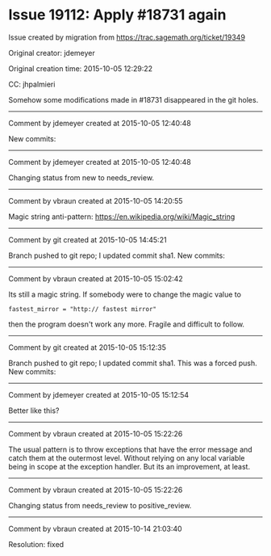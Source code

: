 # Issue 19112: Apply #18731 again

Issue created by migration from https://trac.sagemath.org/ticket/19349

Original creator: jdemeyer

Original creation time: 2015-10-05 12:29:22

CC:  jhpalmieri

Somehow some modifications made in #18731 disappeared in the git holes.


---

Comment by jdemeyer created at 2015-10-05 12:40:48

New commits:


---

Comment by jdemeyer created at 2015-10-05 12:40:48

Changing status from new to needs_review.


---

Comment by vbraun created at 2015-10-05 14:20:55

Magic string anti-pattern: https://en.wikipedia.org/wiki/Magic_string


---

Comment by git created at 2015-10-05 14:45:21

Branch pushed to git repo; I updated commit sha1. New commits:


---

Comment by vbraun created at 2015-10-05 15:02:42

Its still a magic string. If somebody were to change the magic value to

```
fastest_mirror = "http:// fastest mirror"
```

then the program doesn't work any more. Fragile and difficult to follow.


---

Comment by git created at 2015-10-05 15:12:35

Branch pushed to git repo; I updated commit sha1. This was a forced push. New commits:


---

Comment by jdemeyer created at 2015-10-05 15:12:54

Better like this?


---

Comment by vbraun created at 2015-10-05 15:22:26

The usual pattern is to throw exceptions that have the error message and catch them at the outermost level. Without relying on any local variable being in scope at the exception handler. But its an improvement, at least.


---

Comment by vbraun created at 2015-10-05 15:22:26

Changing status from needs_review to positive_review.


---

Comment by vbraun created at 2015-10-14 21:03:40

Resolution: fixed
